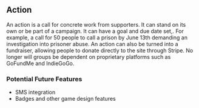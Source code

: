 ## Action
An action is a call for concrete work from supporters. It can stand on its own or be part of a campaign. It can have a goal and due date set,. For example, a call for 50 people to call a prison by June 13th demanding an investigation into prisoner abuse. An action can also be turned into a fundraiser, allowing people to donate directly to the site through Stripe. No longer will groups be dependent on proprietary platforms such as GoFundMe and IndieGoGo.

### Potential Future Features
* SMS integration
* Badges and other game design features